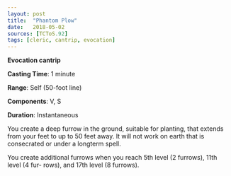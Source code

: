 ```yaml
---
layout: post
title:  "Phantom Plow"
date:   2018-05-02
sources: [TCToS.92]
tags: [cleric, cantrip, evocation]
---
```


**Evocation cantrip**

**Casting Time**: 1 minute

**Range**: Self (50-foot line)

**Components**: V, S

**Duration**: Instantaneous

You create a deep furrow in the ground, suitable for planting, that extends from your feet to up to 50 feet away. It will not work on earth that is consecrated or under a longterm spell.

You create additional furrows when you reach 5th level (2 furrows), 11th level (4 fur- rows), and 17th level (8 furrows).